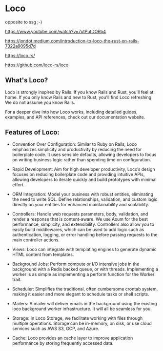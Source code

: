 # Loco


opposite to ssg ;-)


https://www.youtube.com/watch?v=7utPutDORb4

https://jondot.medium.com/introduction-to-loco-the-rust-on-rails-7322a9095d7d

https://loco.rs/

https://github.com/loco-rs/loco



## What's Loco?
Loco is strongly inspired by Rails. If you know Rails and Rust, you'll feel at home. If you only know Rails and new to Rust, you'll find Loco refreshing. We do not assume you know Rails.

For a deeper dive into how Loco works, including detailed guides, examples, and API references, check out our documentation website.

## Features of Loco:
- Convention Over Configuration: Similar to Ruby on Rails, Loco emphasizes simplicity and productivity by reducing the need for boilerplate code. It uses sensible defaults, allowing developers to focus on writing business logic rather than spending time on configuration.

- Rapid Development: Aim for high developer productivity, Loco’s design focuses on reducing boilerplate code and providing intuitive APIs, allowing developers to iterate quickly and build prototypes with minimal effort.

- ORM Integration: Model your business with robust entities, eliminating the need to write SQL. Define relationships, validation, and custom logic directly on your entities for enhanced maintainability and scalability.

- Controllers: Handle web requests parameters, body, validation, and render a response that is content-aware. We use Axum for the best performance, simplicity, and extensibility. Controllers also allow you to easily build middlewares, which can be used to add logic such as authentication, logging, or error handling before passing requests to the main controller actions.

- Views: Loco can integrate with templating engines to generate dynamic HTML content from templates.

- Background Jobs: Perform compute or I/O intensive jobs in the background with a Redis backed queue, or with threads. Implementing a worker is as simple as implementing a perform function for the Worker trait.

- Scheduler: Simplifies the traditional, often cumbersome crontab system, making it easier and more elegant to schedule tasks or shell scripts.

- Mailers: A mailer will deliver emails in the background using the existing loco background worker infrastructure. It will all be seamless for you.

- Storage: In Loco Storage, we facilitate working with files through multiple operations. Storage can be in-memory, on disk, or use cloud services such as AWS S3, GCP, and Azure.

- Cache: Loco provides an cache layer to improve application performance by storing frequently accessed data.